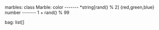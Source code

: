 marbles: class Marble:
            color ------- *string[rand() % 2] {red,green,blue}
            number ------- 1 + rand() % 99
        
        
bag: list[]
